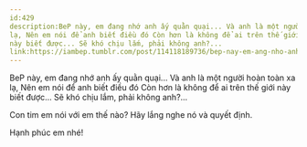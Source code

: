 ```yaml
---
id:429
description:BeP này, em đang nhớ anh ấy quằn quại... Và anh là một người hoàn toàn xa
lạ, Nên em nói để anh biết điều đó Còn hơn là không để ai trên thế giới
này biết được... Sẽ khó chịu lắm, phải không anh?...
link:https://iambep.tumblr.com/post/114118189736/bep-nay-em-ang-nho-anh-ay-quan-quai-va-anh-la
---
```


BeP này, em đang nhớ anh ấy quằn quại... Và anh là một người hoàn toàn xa
lạ, Nên em nói để anh biết điều đó Còn hơn là không để ai trên thế giới
này biết được... Sẽ khó chịu lắm, phải không anh?...

Con tim em nói với em thế nào? Hãy lắng nghe nó và quyết định.

Hạnh phúc em nhé!